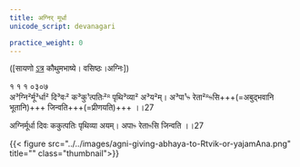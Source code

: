 ```yaml
---
title: अग्निर् मूर्धा
unicode_script: devanagari

practice_weight: 0
---
```



([सायणो [ऽत्र](https://archive.org/details/SamaVedaSanhitaWithSayanabhashyaVolume1SatyavrataSamasrami1874bis_201804/page/n171) कौथुमभाष्ये। वसिष्ठः।अग्निः])

१ १ १ ०३०७  
अ³ग्नि²र्मू³र्धा² दि³वः² क³कु¹त्पतिः²ᴿ पृथि³व्या² अ³य²म्। अ³पा¹ᳱ रेता²ᴿᳱसि+++(=अबुद्भवानि भूतानि)+++ जिन्वति+++(=प्रीणयति)+++ ।।27

अग्निर्मूर्धा दिवः ककुत्पतिः पृथिव्या अयम्। अपाᳱ रेताᳱसि जिन्वति ।।27

{{< figure src="../../images/agni-giving-abhaya-to-Rtvik-or-yajamAna.png" title="" class="thumbnail">}}
